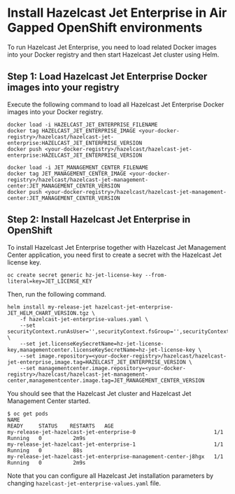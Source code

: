 # Install Hazelcast Jet Enterprise in Air Gapped OpenShift environments

To run Hazelcast Jet Enterprise, you need to load related Docker images into your Docker registry and then start Hazelcast Jet cluster using Helm.

## Step 1: Load Hazelcast Jet Enterprise Docker images into your registry

Execute the following command to load all Hazelcast Jet Enterprise Docker images into your Docker registry.

	docker load -i HAZELCAST_JET_ENTERPRISE_FILENAME
	docker tag HAZELCAST_JET_ENTERPRISE_IMAGE <your-docker-registry>/hazelcast/hazelcast-jet-enterprise:HAZELCAST_JET_ENTERPRISE_VERSION
	docker push <your-docker-registry>/hazelcast/hazelcast-jet-enterprise:HAZELCAST_JET_ENTERPRISE_VERSION

	docker load -i JET_MANAGEMENT_CENTER_FILENAME
	docker tag JET_MANAGEMENT_CENTER_IMAGE <your-docker-registry>/hazelcast/hazelcast-jet-management-center:JET_MANAGEMENT_CENTER_VERSION
	docker push <your-docker-registry>/hazelcast/hazelcast-jet-management-center:JET_MANAGEMENT_CENTER_VERSION

## Step 2: Install Hazelcast Jet Enterprise in OpenShift

To install Hazelcast Jet Enterprise together with Hazelcast Jet Management Center application, you need first to create a secret with the Hazelcast Jet license key.

	oc create secret generic hz-jet-license-key --from-literal=key=JET_LICENSE_KEY

Then, run the following command.

	helm install my-release-jet hazelcast-jet-enterprise-JET_HELM_CHART_VERSION.tgz \
		-f hazelcast-jet-enterprise-values.yaml \
		--set securityContext.runAsUser='',securityContext.fsGroup='',securityContext.runAsGroup='' \
		--set jet.licenseKeySecretName=hz-jet-license-key,managementcenter.licenseKeySecretName=hz-jet-license-key \
		--set image.repository=<your-docker-registry>/hazelcast/hazelcast-jet-enterprise,image.tag=HAZELCAST_JET_ENTERPRISE_VERSION \
		--set managementcenter.image.repository=<your-docker-registry>/hazelcast/hazelcast-jet-management-center,managementcenter.image.tag=JET_MANAGEMENT_CENTER_VERSION

You should see that the Hazelcast Jet cluster and Hazelcast Jet Management Center started.

	$ oc get pods
	NAME                                                              READY     STATUS    RESTARTS   AGE
	my-release-jet-hazelcast-jet-enterprise-0                         1/1       Running   0          2m9s
	my-release-jet-hazelcast-jet-enterprise-1                         1/1       Running   0          88s
	my-release-jet-hazelcast-jet-enterprise-management-center-j8hgx   1/1       Running   0          2m9s

Note that you can configure all Hazelcast Jet installation parameters by changing `hazelcast-jet-enterprise-values.yaml` file.
